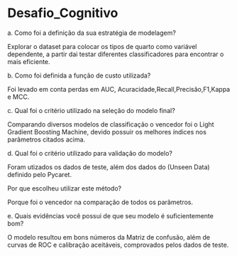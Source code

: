 # Desafio_Cognitivo

a. Como foi a definição da sua estratégia de modelagem?

Explorar o dataset para colocar os tipos de quarto como variável dependente,
a partir dai testar diferentes classificadores para encontrar o mais eficiente.

b. Como foi definida a função de custo utilizada?

Foi levado em conta perdas em AUC, Acuracidade,Recall,Precisão,F1,Kappa e MCC.

c. Qual foi o critério utilizado na seleção do modelo final?

Comparando diversos modelos de classificação o vencedor foi o Light Gradient Boosting Machine,
devido possuir os melhores índices nos parâmetros citados acima.

d. Qual foi o critério utilizado para validação do modelo?

Foram utizados os dados de teste, além dos dados do (Unseen Data) definido pelo Pycaret.

Por que escolheu utilizar este método?

Porque foi o vencedor na comparação de todos os parâmetros.

e. Quais evidências você possui de que seu modelo é
suficientemente bom?

O modelo resultou em bons números da Matriz de confusão, além de curvas de ROC e calibração aceitáveis,
comprovados pelos dados de teste.
